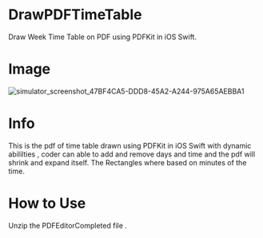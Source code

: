 # DrawPDFTimeTable
Draw Week Time Table on PDF using PDFKit in iOS Swift.


# Image
![simulator_screenshot_47BF4CA5-DDD8-45A2-A244-975A65AEBBA1](https://user-images.githubusercontent.com/60485055/153341493-552c73ce-75d4-4ea6-9ade-1318caac6a50.png)
# Info 
This is the pdf of time table drawn using PDFKit in iOS Swift with dynamic abililties , coder can able to add and remove days and time and the pdf will shrink and expand itself. The Rectangles where based on minutes of the time.
# How to Use 
Unzip the PDFEditorCompleted file .
